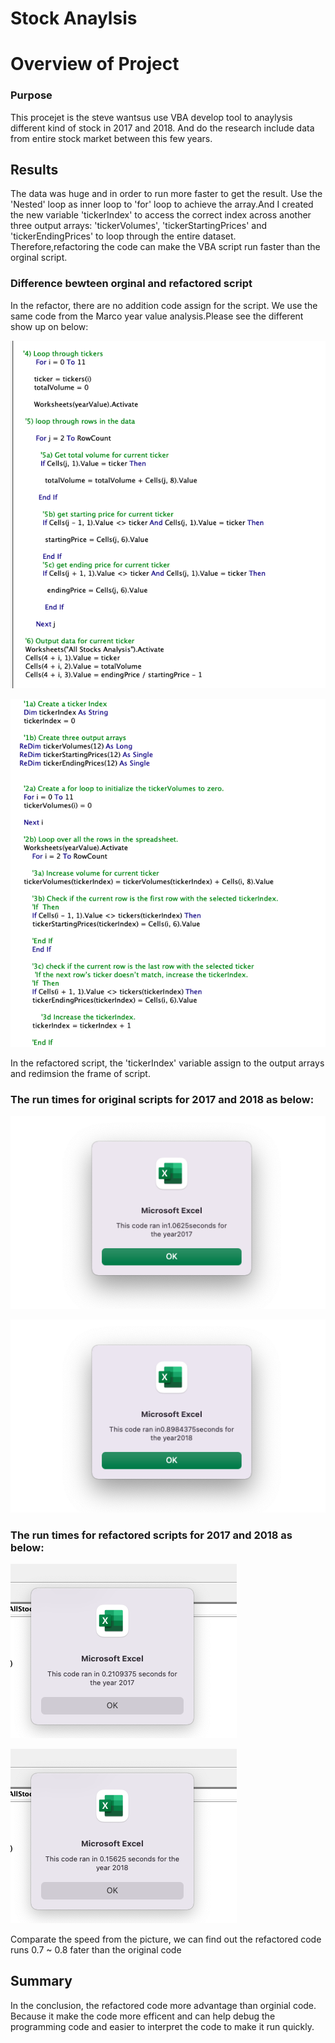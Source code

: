 # Stock Anaylsis

# Overview of Project

### Purpose
This procejet is the steve wantsus use VBA develop tool to anaylysis different kind of stock in 2017 and 2018. And do the research include data from entire stock market between this few years.

## Results
The data was huge and in order to run more faster to get the result. Use the 'Nested' loop as inner loop to 'for' loop to achieve the array.And I created the new variable 'tickerIndex' to access the correct index across another three output arrays: 'tickerVolumes', 'tickerStartingPrices' and 'tickerEndingPrices' to loop through the entire dataset. Therefore,refactoring the code can make the VBA script run faster than the orginal script.
    
### Difference bewteen orginal and refactored script
In the refactor, there are no addition code assign for the script. We use the same code from the Marco year value analysis.Please see the different show up on below: 
 
![OrginalCode](https://github.com/JoJofia/Stock-Analysis/blob/83a89df743dd3f04e62f0ef1b0b6a60ca8a997b2/Resources/Orginial_Code.png)

![Refactored Code](https://github.com/JoJofia/Stock-Analysis/blob/83a89df743dd3f04e62f0ef1b0b6a60ca8a997b2/Resources/VBA_Refactored_Code.png)

In the refactored script, the 'tickerIndex' variable assign to the output arrays and redimsion the frame of script.

### The run times for original scripts for 2017 and 2018 as below:

![2017 Originial Run Time](https://github.com/JoJofia/Stock-Analysis/blob/83a89df743dd3f04e62f0ef1b0b6a60ca8a997b2/Resources/AllstockAnalysis_2017.png)

![2018 Originial Run Time](https://github.com/JoJofia/Stock-Analysis/blob/83a89df743dd3f04e62f0ef1b0b6a60ca8a997b2/Resources/AllstockAnalysis_2018.png)

### The run times for refactored scripts for 2017 and 2018 as below:

![2017 Analysis Run Time](https://github.com/JoJofia/Stock-Analysis/blob/83a89df743dd3f04e62f0ef1b0b6a60ca8a997b2/Resources/VBA_Challege_2017_Output.png)

![2018 Analysis Run Time](https://github.com/JoJofia/Stock-Analysis/blob/83a89df743dd3f04e62f0ef1b0b6a60ca8a997b2/Resources/VBA_Challege_2018_Output.png)

Comparate the speed from the picture, we can find out the refactored code runs 0.7 ~ 0.8 fater than the original code

## Summary
In the conclusion, the refactored code more advantage than orginial code. Because it make the code more efficent and can help debug the programming code and easier to interpret the code to make it run quickly.


